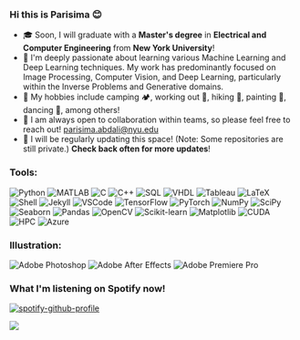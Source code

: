 ### Hi this is Parisima 😊 

<!--
**parisimaa/parisimaa** is a ✨ _special_ ✨ repository because its `README.md` (this file) appears on your GitHub profile.

Here are some ideas to get you started:

- 🔭 I’m currently working on ...
- 🌱 I’m currently learning ...
- 👯 I’m looking to collaborate on ...
- 🤔 I’m looking for help with ...
- 💬 Ask me about ...
- 📫 How to reach me: ...
- 😄 Pronouns: ...
- ⚡ Fun fact: ...
-->

* 🎓 Soon, I will graduate with a **Master's degree** in **Electrical and Computer Engineering** from **New York University**!
* 🧠 I'm deeply passionate about learning various Machine Learning and Deep Learning techniques. My work has predominantly focused on Image Processing, Computer Vision, and Deep Learning, particularly within the Inverse Problems and Generative domains.
* 🚀 My hobbies include camping 🏕️, working out 💪, hiking 🌄, painting 🎨, dancing 💃, among others!
* 🤝 I am always open to collaboration within teams, so please feel free to reach out! parisima.abdali@nyu.edu
* 🔁 I will be regularly updating this space! (Note: Some repositories are still private.) **Check back often for more updates**!

### Tools: 
![Python](https://img.shields.io/badge/Python-3776AB?style=for-the-badge&logo=python&logoColor=white)
![MATLAB](https://img.shields.io/badge/MATLAB-0076A8?style=for-the-badge&logo=mathworks&logoColor=white)
![C](https://img.shields.io/badge/C-00599C?style=for-the-badge&logo=c&logoColor=white)
![C++](https://img.shields.io/badge/C++-00599C?style=for-the-badge&logo=cplusplus&logoColor=white)
![SQL](https://img.shields.io/badge/SQL-4479A1?style=for-the-badge&logo=mysql&logoColor=white)
![VHDL](https://img.shields.io/badge/VHDL-543978?style=for-the-badge&logo=xilinx&logoColor=white)
![Tableau](https://img.shields.io/badge/Tableau-E97627?style=for-the-badge&logo=tableau&logoColor=white)
![LaTeX](https://img.shields.io/badge/LaTeX-008080?style=for-the-badge&logo=latex&logoColor=white)
![Shell](https://img.shields.io/badge/Shell-121011?style=for-the-badge&logo=gnu-bash&logoColor=white)
![Jekyll](https://img.shields.io/badge/Jekyll-CC0000?style=for-the-badge&logo=jekyll&logoColor=white)
![VSCode](https://img.shields.io/badge/VSCode-007ACC?style=for-the-badge&logo=visualstudiocode&logoColor=white)
![TensorFlow](https://img.shields.io/badge/TensorFlow-FF6F00?style=for-the-badge&logo=tensorflow&logoColor=white)
![PyTorch](https://img.shields.io/badge/PyTorch-EE4C2C?style=for-the-badge&logo=pytorch&logoColor=white)
![NumPy](https://img.shields.io/badge/NumPy-013243?style=for-the-badge&logo=numpy&logoColor=white)
![SciPy](https://img.shields.io/badge/SciPy-8CAAE6?style=for-the-badge&logo=scipy&logoColor=white)
![Seaborn](https://img.shields.io/badge/seaborn-3178C6?style=for-the-badge&logo=seaborn&logoColor=white)
![Pandas](https://img.shields.io/badge/pandas-150458?style=for-the-badge&logo=pandas&logoColor=white)
![OpenCV](https://img.shields.io/badge/OpenCV-5C3EE8?style=for-the-badge&logo=opencv&logoColor=white)
![Scikit-learn](https://img.shields.io/badge/scikit_learn-F7931E?style=for-the-badge&logo=scikit-learn&logoColor=white)
![Matplotlib](https://img.shields.io/badge/Matplotlib-11557c?style=for-the-badge&logo=matplotlib&logoColor=white)
![CUDA](https://img.shields.io/badge/CUDA-76B900?style=for-the-badge&logo=nvidia&logoColor=white)
![HPC](https://img.shields.io/badge/HPC-00758F?style=for-the-badge&logo=high-performance-computing&logoColor=white)
![Azure](https://img.shields.io/badge/Azure-0089D6?style=for-the-badge&logo=microsoftazure&logoColor=white)

### Illustration:
![Adobe Photoshop](https://img.shields.io/badge/Adobe%20Photoshop-31A8FF?style=for-the-badge&logo=adobephotoshop&logoColor=black)
![Adobe After Effects](https://img.shields.io/badge/Adobe%20After%20Effects-9999FF?style=for-the-badge&logo=adobeaftereffects&logoColor=white)
![Adobe Premiere Pro](https://img.shields.io/badge/Adobe%20Premiere%20Pro-9999FF?style=for-the-badge&logo=adobepremierepro&logoColor=white)

### What I'm listening on Spotify now!
[![spotify-github-profile](https://spotify-github-profile.vercel.app/api/view?uid=31ips42ay3jfoivwvjus4hq2cjm4&cover_image=true&theme=novatorem&show_offline=false&background_color=121212&interchange=false&bar_color=53b14f&bar_color_cover=false)](https://spotify-github-profile.vercel.app/api/view?uid=31ips42ay3jfoivwvjus4hq2cjm4&redirect=true)


![](https://komarev.com/ghpvc/?username=your-github-username&color=gray)
